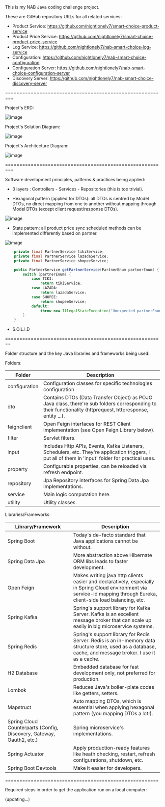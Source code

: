 
This is my NAB Java coding challenge project.

These are GitHub repository URLs for all related services:

- Product Service: https://github.com/nightlonely7/smart-choice-product-service
- Product Price Service: https://github.com/nightlonely7/smart-choice-product-price-service
- Log Service: https://github.com/nightlonely7/nab-smart-choice-log-service
- Configuration: https://github.com/nightlonely7/nab-smart-choice-configuration
- Configuration Server: https://github.com/nightlonely7/nab-smart-choice-configuration-server
- Discovery Server: https://github.com/nightlonely7/nab-smart-choice-discovery-server

=========================================================


Project's ERD: 

![image](https://user-images.githubusercontent.com/41773948/116113156-6f983d80-a6e2-11eb-9dd4-751c5f3b1109.png)



Project's Solution Diagram:

![image](https://user-images.githubusercontent.com/41773948/116116722-aa4fa500-a6e5-11eb-8465-ea8404594f38.png)



Project's Architecture Diagram:

![image](https://user-images.githubusercontent.com/41773948/116112738-0adce300-a6e2-11eb-9c58-f8189f0623ee.png)



=========================================================


Software development principles, patterns & practices being applied:

 
 - 3 layers : Controllers - Services - Repositories (this is too trivial).

 - Hexagonal pattern (applied for DTOs): all DTOs is centred by Model DTOs, no direct mapping from one to another without mapping through Model DTOs (except client request/response DTOs).


![image](https://user-images.githubusercontent.com/41773948/116116201-18479c80-a6e5-11eb-8e1c-b5359e73efd9.png)

 
 - State pattern: all product price sync scheduled methods can be implemented differently based on partner.


![image](https://user-images.githubusercontent.com/41773948/116116459-62308280-a6e5-11eb-984f-196d7e243c37.png)
```java
    private final PartnerService tikiService;
    private final PartnerService lazadaService;
    private final PartnerService shopeeService;

    public PartnerService getPartnerService(PartnerEnum partnerEnum) {
        switch (partnerEnum) {
            case TIKI:
                return tikiService;
            case LAZADA:
                return lazadaService;
            case SHOPEE:
                return shopeeService;
            default:
                throw new IllegalStateException("Unexpected partnerEnum value: " + partnerEnum);
        }
    }
```

- S.O.L.I.D

========================================================

Folder structure and the key Java libraries and frameworks being used:

Folders:

| Folder  | Description |
| ------------- | ------------- |
| configuration  | Configuration classes for specific technologies configuration. |
| dto  | Contains DTOs (Data Transfer Object) as POJO Java class, there're sub folders corresponding to their functionality (httprequest, httpresponse, entity ...). |
| feignclient | Open Feign interfaces for REST Client implementation (see Open Feign Library below). |
| filter | Servlet filters. |
| input | Includes Http APIs, Events, Kafka Listeners, Schedulers, etc. They're application triggers, I put all of them in 'input' folder for practical uses. |
| property | Configurable properties, can be reloaded via refresh endpoint. |
| repository | Jpa Repository interfaces for Spring Data Jpa implementations. |
| service | Main logic computation here. |
| utility | Utility classes. |

Libraries/Frameworks:

| Library/Framework | Description |
| ------------- | ------------- |
| Spring Boot | Today's de-facto standard that Java applications cannot be without. |
| Spring Data Jpa | More abstraction above Hibernate ORM libs leads to faster development. |
| Open Feign | Makes writing java http clients easier and declaratively, especially in Spring Cloud environment via service-id mapping through Eureka, client-side load balancing, etc. |
| Spring Kafka | Spring's support library for Kafka Server. Kafka is an excellent message broker that can scale up easily in big microservice systems. |
| Spring Redis | Spring's support library for Redis Server. Redis is an in-memory data structure store, used as a database, cache, and message broker. I use it as a cache. |
| H2 Database | Embedded database for fast development only, not preferred for production. |
| Lombok | Reduces Java's boiler-plate codes like getters, setters. |
| Mapstruct | Auto mapping DTOs, which is essential when applying hexagonal pattern (you mapping DTOs a lot!). |
| Spring Cloud Counterparts (Config, Discovery, Gateway, Oauth2, etc.) | Spring microservice's implementations. |
| Spring Actuator | Apply production-ready features like heath checking, restart, refresh configurations, shutdown, etc. |
| Spring Boot Devtools | Make it easier for developers. |

======================================================

Required steps in order to get the application run on a local computer:

(updating...)

